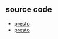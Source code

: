 ## source code

- [presto](https://github.com/prestosql/presto)
- [presto](https://github.com/prestodb/presto)